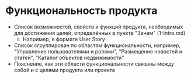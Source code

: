 # Функциональность продукта

- Список возможностей, свойств и функций продукта, необходимых для достижения целей, определённых в пункте "Зачем" (1-Intro.md)
  * Например, в формате User Story
- Список сгруппирован по областям функциональности, например, "Управление пользователями и ролями", "Размещение новостей и статей", "Каталог объектов недвижимости"
- Пояснение, как эти области функциональности связаны между собой и с целями продукта или проекта
